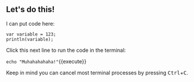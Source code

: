 
## Let's do this!

I can put code here:

```
var variable = 123;
println(variable);
```

Click this next line to run the code in the terminal:

`echo "Muhahahahaha!"`{{execute}}

Keep in mind you can cancel most terminal processes by pressing <kbd>Ctrl</kbd>+<kbd>C</kbd>.